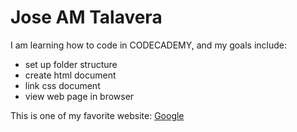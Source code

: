 # Jose AM Talavera

I am learning how to code in CODECADEMY, and my goals include:

- set up folder structure
- create html document
- link css document
- view web page in browser

This is one of my favorite website: [Google](https://www.google.com/)